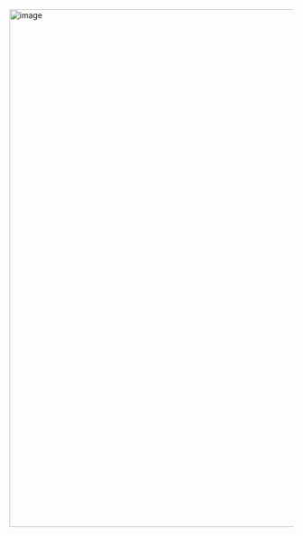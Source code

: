 <img width="1852" height="918" alt="image" src="https://github.com/user-attachments/assets/297ff466-77e3-47ba-9a68-2b7f51b1e95d" />
